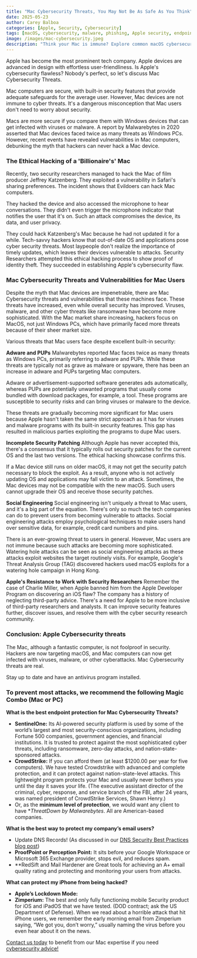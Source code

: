 ```yaml
---
title: "Mac Cybersecurity Threats, You May Not Be As Safe As You Think"
date: 2025-05-23
author: Carey Balboa
categories: [Apple, Security, Cybersecurity]
tags: [macOS, cybersecurity, malware, phishing, Apple security, endpoint protection]
image: /images/mac-cybersecurity.jpeg
description: "Think your Mac is immune? Explore common macOS cybersecurity threats, vulnerabilities, adware, PUPs, and essential endpoint protection strategies."
---
```


Apple has become the most prominent tech company. Apple devices are advanced in design with effortless user-friendliness. Is Apple's cybersecurity flawless? Nobody's perfect, so let's discuss Mac Cybersecurity Threats.

Mac computers are secure, with built-in security features that provide adequate safeguards for the average user. However, Mac devices are not immune to cyber threats. It's a dangerous misconception that Mac users don't need to worry about security.

Macs are more secure if you compare them with Windows devices that can get infected with viruses or malware. A report by Malwarebytes in 2020 asserted that Mac devices faced twice as many threats as Windows PCs. However, recent events have revealed vulnerabilities in Mac computers, debunking the myth that hackers can never hack a Mac device.

### The Ethical Hacking of a 'Billionaire's' Mac

Recently, two security researchers managed to hack the Mac of film producer Jeffrey Katzenberg. They exploited a vulnerability in Safari's sharing preferences. The incident shows that Evildoers can hack Mac computers.

They hacked the device and also accessed the microphone to hear conversations. They didn't even trigger the microphone indicator that notifies the user that it's on. Such an attack compromises the device, its data, and user privacy.

They could hack Katzenberg's Mac because he had not updated it for a while. Tech-savvy hackers know that out-of-date OS and applications pose cyber security threats. Most laypeople don't realize the importance of timely updates, which leaves their devices vulnerable to attacks. Security Researchers attempted this ethical hacking process to show proof of identity theft. They succeeded in establishing Apple's cybersecurity flaw.

### Mac Cybersecurity Threats and Vulnerabilities for Mac Users

Despite the myth that Mac devices are impenetrable, there are Mac Cybersecurity threats and vulnerabilities that these machines face. These threats have increased, even while overall security has improved. Viruses, malware, and other cyber threats like ransomware have become more sophisticated. With the Mac market share increasing, hackers focus on MacOS, not just Windows PCs, which have primarily faced more threats because of their sheer market size.

Various threats that Mac users face despite excellent built-in security:

**Adware and PUPs**
Malwarebytes reported Mac faces twice as many threats as Windows PCs, primarily referring to adware and PUPs. While these threats are typically not as grave as malware or spyware, there has been an increase in adware and PUPs targeting Mac computers.

Adware or advertisement-supported software generates ads automatically, whereas PUPs are potentially unwanted programs that usually come bundled with download packages, for example, a tool. These programs are susceptible to security risks and can bring viruses or malware to the device.

These threats are gradually becoming more significant for Mac users because Apple hasn't taken the same strict approach as it has for viruses and malware programs with its built-in security features. This gap has resulted in malicious parties exploiting the programs to dupe Mac users.

**Incomplete Security Patching**
Although Apple has never accepted this, there's a consensus that it typically rolls out security patches for the current OS and the last two versions. The ethical hacking showcase confirms this.

If a Mac device still runs on older macOS, it may not get the security patch necessary to block the exploit. As a result, anyone who is not actively updating OS and applications may fall victim to an attack. Sometimes, the Mac devices may not be compatible with the new macOS. Such users cannot upgrade their OS and receive those security patches.

**Social Engineering**
Social engineering isn't uniquely a threat to Mac users, and it's a big part of the equation. There's only so much the tech companies can do to prevent users from becoming vulnerable to attacks. Social engineering attacks employ psychological techniques to make users hand over sensitive data, for example, credit card numbers and pins.

There is an ever-growing threat to users in general. However, Mac users are not immune because such attacks are becoming more sophisticated. Watering hole attacks can be seen as social engineering attacks as these attacks exploit websites the target routinely visits. For example, Google's Threat Analysis Group (TAG) discovered hackers used macOS exploits for a watering hole campaign in Hong Kong.

**Apple's Resistance to Work with Security Researchers**
Remember the case of Charlie Miller, when Apple banned him from the Apple Developer Program on discovering an iOS flaw? The company has a history of neglecting third-party advice. There's a need for Apple to be more inclusive of third-party researchers and analysts. It can improve security features further, discover issues, and resolve them with the cyber security research community.

### Conclusion: Apple Cybersecurity threats

The Mac, although a fantastic computer, is not foolproof in security. Hackers are now targeting macOS, and Mac computers can now get infected with viruses, malware, or other cyberattacks. Mac Cybersecurity threats are real.

Stay up to date and have an antivirus program installed.

### To prevent most attacks, we recommend the following Magic Combo (Mac or PC)

**What is the best endpoint protection for Mac Cybersecurity Threats?**
* **SentinelOne:** Its AI-powered security platform is used by some of the world’s largest and most security-conscious organizations, including Fortune 500 companies, government agencies, and financial institutions. It is trusted to protect against the most sophisticated cyber threats, including ransomware, zero-day attacks, and nation-state-sponsored attacks.
* **CrowdStrike:** If you can afford them (at least $1200.00 per year for five computers). We have tested Crowdstrike with advanced and complete protection, and it can protect against nation-state-level attacks. This lightweight program protects your Mac and usually never bothers you until the day it saves your life. (The executive assistant director of the criminal, cyber, response, and service branch of the FBI, after 24 years, was named president of CrowdStrike Services, Shawn Henry.)  
* Or, as the **minimum level of protection**, we would want any client to have **ThreatDown by Malwarebytes*.
All are American-based companies.

**What is the best way to protect my company’s email users?**
* Update DNS Records! (As discussed in our [DNS Security Best Practices blog post](/blog/dns-security-best-practices/))
* **ProofPoint or Perception Point:** It sits before your Google Workspace or Microsoft 365 Exchange provider, stops evil, and reduces spam.
* **RedSift and Mail Hardener are Great tools for achieving an A+ email quality rating and protecting and monitoring your users from attacks.

**What can protect my iPhone from being hacked?**
* **Apple’s Lockdown Mode:**
* **Zimperium:** The best and only fully functioning mobile Security product for iOS and iPadOS that we have tested. (DOD contract; ask the US Department of Defense). When we read about a horrible attack that hit iPhone users, we remember the early morning email from Zimperium saying, “We got you, don’t worry,” usually naming the virus before you even hear about it on the news.

[Contact us today](https://schedule.it-help.tech/) to benefit from our Mac expertise if you need [cybersecurity advice!](/services/)
